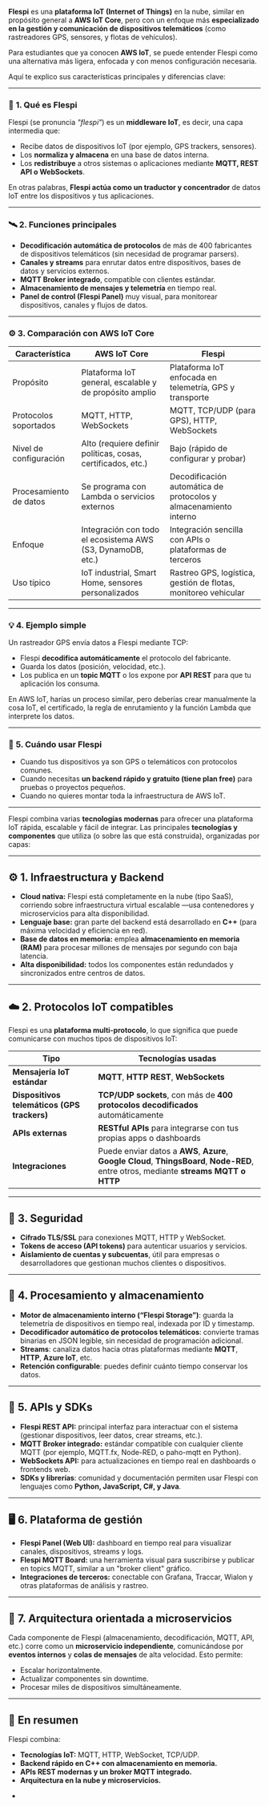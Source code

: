**Flespi** es una **plataforma IoT (Internet of Things)** en la nube, similar en propósito general a **AWS IoT Core**, pero con un enfoque más **especializado en la gestión y comunicación de dispositivos telemáticos** (como rastreadores GPS, sensores, y flotas de vehículos).

Para estudiantes que ya conocen **AWS IoT**, se puede entender Flespi como una alternativa más ligera, enfocada y con menos configuración necesaria.

Aquí te explico sus características principales y diferencias clave:

---

### 🔧 **1. Qué es Flespi**

Flespi (se pronuncia *"flespi"*) es un **middleware IoT**, es decir, una capa intermedia que:

* Recibe datos de dispositivos IoT (por ejemplo, GPS trackers, sensores).
* Los **normaliza y almacena** en una base de datos interna.
* Los **redistribuye** a otros sistemas o aplicaciones mediante **MQTT, REST API o WebSockets**.

En otras palabras, **Flespi actúa como un traductor y concentrador** de datos IoT entre los dispositivos y tus aplicaciones.

---

### 🛰️ **2. Funciones principales**

* **Decodificación automática de protocolos** de más de 400 fabricantes de dispositivos telemáticos (sin necesidad de programar parsers).
* **Canales y streams** para enrutar datos entre dispositivos, bases de datos y servicios externos.
* **MQTT Broker integrado**, compatible con clientes estándar.
* **Almacenamiento de mensajes y telemetría** en tiempo real.
* **Panel de control (Flespi Panel)** muy visual, para monitorear dispositivos, canales y flujos de datos.

---

### ⚙️ **3. Comparación con AWS IoT Core**

| Característica         | **AWS IoT Core**                                             | **Flespi**                                                       |
| ---------------------- | ------------------------------------------------------------ | ---------------------------------------------------------------- |
| Propósito              | Plataforma IoT general, escalable y de propósito amplio      | Plataforma IoT enfocada en telemetría, GPS y transporte          |
| Protocolos soportados  | MQTT, HTTP, WebSockets                                       | MQTT, TCP/UDP (para GPS), HTTP, WebSockets                       |
| Nivel de configuración | Alto (requiere definir políticas, cosas, certificados, etc.) | Bajo (rápido de configurar y probar)                             |
| Procesamiento de datos | Se programa con Lambda o servicios externos                  | Decodificación automática de protocolos y almacenamiento interno |
| Enfoque                | Integración con todo el ecosistema AWS (S3, DynamoDB, etc.)  | Integración sencilla con APIs o plataformas de terceros          |
| Uso típico             | IoT industrial, Smart Home, sensores personalizados          | Rastreo GPS, logística, gestión de flotas, monitoreo vehicular   |

---

### 💡 **4. Ejemplo simple**

Un rastreador GPS envía datos a Flespi mediante TCP:

* Flespi **decodifica automáticamente** el protocolo del fabricante.
* Guarda los datos (posición, velocidad, etc.).
* Los publica en un **topic MQTT** o los expone por **API REST** para que tu aplicación los consuma.

En AWS IoT, harías un proceso similar, pero deberías crear manualmente la cosa IoT, el certificado, la regla de enrutamiento y la función Lambda que interprete los datos.

---

### 🧠 **5. Cuándo usar Flespi**

* Cuando tus dispositivos ya son GPS o telemáticos con protocolos comunes.
* Cuando necesitas **un backend rápido y gratuito (tiene plan free)** para pruebas o proyectos pequeños.
* Cuando no quieres montar toda la infraestructura de AWS IoT.

---

Flespi combina varias **tecnologías modernas** para ofrecer una plataforma IoT rápida, escalable y fácil de integrar.
Las principales **tecnologías y componentes** que utiliza (o sobre las que está construida), organizadas por capas:

---

## ⚙️ **1. Infraestructura y Backend**

* **Cloud nativa:** Flespi está completamente en la nube (tipo SaaS), corriendo sobre infraestructura virtual escalable —usa contenedores y microservicios para alta disponibilidad.
* **Lenguaje base:** gran parte del backend está desarrollado en **C++** (para máxima velocidad y eficiencia en red).
* **Base de datos en memoria:** emplea **almacenamiento en memoria (RAM)** para procesar millones de mensajes por segundo con baja latencia.
* **Alta disponibilidad:** todos los componentes están redundados y sincronizados entre centros de datos.

---

## ☁️ **2. Protocolos IoT compatibles**

Flespi es una **plataforma multi-protocolo**, lo que significa que puede comunicarse con muchos tipos de dispositivos IoT:

| Tipo                                        | Tecnologías usadas                                                                                                                      |
| ------------------------------------------- | --------------------------------------------------------------------------------------------------------------------------------------- |
| **Mensajería IoT estándar**                 | **MQTT**, **HTTP REST**, **WebSockets**                                                                                                 |
| **Dispositivos telemáticos (GPS trackers)** | **TCP/UDP sockets**, con más de **400 protocolos decodificados** automáticamente                                                        |
| **APIs externas**                           | **RESTful APIs** para integrarse con tus propias apps o dashboards                                                                      |
| **Integraciones**                           | Puede enviar datos a **AWS**, **Azure**, **Google Cloud**, **ThingsBoard**, **Node-RED**, entre otros, mediante **streams MQTT o HTTP** |

---

## 🔐 **3. Seguridad**

* **Cifrado TLS/SSL** para conexiones MQTT, HTTP y WebSocket.
* **Tokens de acceso (API tokens)** para autenticar usuarios y servicios.
* **Aislamiento de cuentas y subcuentas**, útil para empresas o desarrolladores que gestionan muchos clientes o dispositivos.

---

## 💾 **4. Procesamiento y almacenamiento**

* **Motor de almacenamiento interno (“Flespi Storage”)**: guarda la telemetría de dispositivos en tiempo real, indexada por ID y timestamp.
* **Decodificador automático de protocolos telemáticos**: convierte tramas binarias en JSON legible, sin necesidad de programación adicional.
* **Streams**: canaliza datos hacia otras plataformas mediante **MQTT**, **HTTP**, **Azure IoT**, etc.
* **Retención configurable**: puedes definir cuánto tiempo conservar los datos.

---

## 🧩 **5. APIs y SDKs**

* **Flespi REST API:** principal interfaz para interactuar con el sistema (gestionar dispositivos, leer datos, crear streams, etc.).
* **MQTT Broker integrado:** estándar compatible con cualquier cliente MQTT (por ejemplo, MQTT.fx, Node-RED, o paho-mqtt en Python).
* **WebSockets API:** para actualizaciones en tiempo real en dashboards o frontends web.
* **SDKs y librerías**: comunidad y documentación permiten usar Flespi con lenguajes como **Python, JavaScript, C#, y Java**.

---

## 🖥️ **6. Plataforma de gestión**

* **Flespi Panel (Web UI):** dashboard en tiempo real para visualizar canales, dispositivos, streams y logs.
* **Flespi MQTT Board:** una herramienta visual para suscribirse y publicar en topics MQTT, similar a un "broker client" gráfico.
* **Integraciones de terceros:** conectable con Grafana, Traccar, Wialon y otras plataformas de análisis y rastreo.

---

## 🧠 **7. Arquitectura orientada a microservicios**

Cada componente de Flespi (almacenamiento, decodificación, MQTT, API, etc.) corre como un **microservicio independiente**, comunicándose por **eventos internos** y **colas de mensajes** de alta velocidad.
Esto permite:

* Escalar horizontalmente.
* Actualizar componentes sin downtime.
* Procesar miles de dispositivos simultáneamente.

---

## 🚀 **En resumen**

Flespi combina:

* **Tecnologías IoT:** MQTT, HTTP, WebSocket, TCP/UDP.
* **Backend rápido en C++ con almacenamiento en memoria.**
* **APIs REST modernas y un broker MQTT integrado.**
* **Arquitectura en la nube y microservicios.**

-
